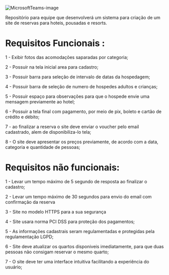![MicrosoftTeams-image](https://github.com/itsCaarol/Hotel-Batutel/assets/132613486/e49c0321-1c18-4e02-9988-5ed62e4b1744)

Repositório para equipe que desenvolverá um sistema para criação de um site de reservas para hoteis, pousadas e resorts.
# Requisitos Funcionais :
1 - Exibir fotos das acomodações saparadas por categoria;

2 - Possuir na tela inicial area para cadastro;

3 - Possuir barra para seleção de intervalo de datas da hospedagem;

4 - Possuir barra de seleção de numero de hospedes adultos e crianças;

5 - Possuir espaço para observações para que o hospede envie uma mensagem previamente ao hotel;

6 - Possuir a tela final com pagamento, por meio de pix, boleto e cartão de crédito e débito;

7 - ao finalizar a reserva o site deve enviar o voucher pelo email cadastrado, alem de disponibiliza-lo tela;

8 - O site deve apresentar os preços previamente, de acordo com a data, categoria e quantidade de pessoas;

# Requisitos não funcionais:
1 - Levar um tempo máximo de 5 segundo de resposta ao finalizar o cadastro;

2 - Levar um tempo máximo de 30 segundos para envio do email com confirmação da reserva

3 - Site no modelo HTTPS para a sua segurança

4 - Site usara norma PCI DSS para proteção dos pagamentos;

5 - As informações cadastrais seram regulamentadas e protegidas pela regulamentação LGPD;

6 - Site deve atualizar os quartos disponiveis imediatamente, para que duas pessoas não consigam reservar o mesmo quarto;

7 - O site deve ter uma interface intuitiva facilitando a experiência do usuário;

